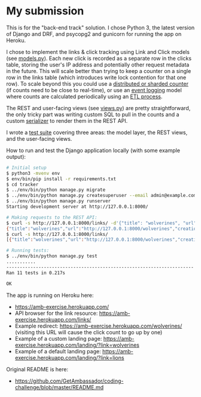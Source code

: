 # My submission

This is for the "back-end track" solution. I chose Python 3, the latest version of Django and DRF, and psycopg2 and gunicorn for running the app on Heroku.

I chose to implement the links & click tracking using Link and Click models (see [models.py](https://github.com/lost-theory/ambassador-coding-challenge/blob/master/tracker/links/models.py)). Each new click is recorded as a separate row in the clicks table, storing the user's IP address and potentially other request metadata in the future. This will scale better than trying to keep a counter on a single row in the links table (which introduces write lock contention for that one row). To scale beyond this you could use a [distributed or sharded counter](https://cloud.google.com/appengine/articles/sharding_counters) (if counts need to be close to real-time), or use an [event logging](https://engineering.linkedin.com/distributed-systems/log-what-every-software-engineer-should-know-about-real-time-datas-unifying) model where counts are calculated periodically using an [ETL process](https://en.wikipedia.org/wiki/Extract%2C_transform%2C_load).

The REST and user-facing views (see [views.py](https://github.com/lost-theory/ambassador-coding-challenge/blob/master/tracker/links/views.py)) are pretty straightforward, the only tricky part was writing custom SQL to pull in the counts and a custom [serializer](https://github.com/lost-theory/ambassador-coding-challenge/blob/master/tracker/links/serializers.py) to render them in the REST API.

I wrote a [test suite](https://github.com/lost-theory/ambassador-coding-challenge/blob/master/tracker/links/tests.py) covering three areas: the model layer, the REST views, and the user-facing views.

How to run and test the Django application locally (with some example output):

```bash
# Initial setup
$ python3 -mvenv env
$ env/bin/pip install -r requirements.txt
$ cd tracker
$ ../env/bin/python manage.py migrate
$ ../env/bin/python manage.py createsuperuser --email admin@example.com --username admin
$ ../env/bin/python manage.py runserver
Starting development server at http://127.0.0.1:8000/

# Making requests to the REST API:
$ curl -s http://127.0.0.1:8000/links/ -d'{"title": "wolverines", "url": "http://127.0.0.1:8000/wolverines"}' -H "Content-type: application/json"
{"title":"wolverines","url":"http://127.0.0.1:8000/wolverines","creation_date":"2019-02-15T22:28:22.340138Z","last_modified_date":"2019-02-15T22:28:22.340180Z"}
$ curl -s http://127.0.0.1:8000/links/
[{"title":"wolverines","url":"http://127.0.0.1:8000/wolverines","creation_date":"2019-02-15T22:28:22.340138Z","last_modified_date":"2019-02-15T22:28:22.340180Z","clicks":0}]

# Running tests:
$ ../env/bin/python manage.py test
...........
----------------------------------------------------------------------
Ran 11 tests in 0.217s

OK
```

The app is running on Heroku here:

* https://amb-exercise.herokuapp.com/
* API browser for the link resource: https://amb-exercise.herokuapp.com/links/
* Example redirect: https://amb-exercise.herokuapp.com/wolverines/ (visiting this URL will cause the click count to go up by one)
* Example of a custom landing page: https://amb-exercise.herokuapp.com/landing/?link=wolverines
* Example of a default landing page: https://amb-exercise.herokuapp.com/landing/?link=lions

Original README is here:

* https://github.com/GetAmbassador/coding-challenge/blob/master/README.md

